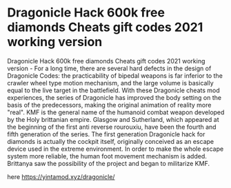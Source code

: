 # Dragonicle Hack 600k free diamonds Cheats gift codes 2021 working version

Dragonicle Hack 600k free diamonds Cheats gift codes 2021 working version - For a long time, there are several hard defects in the design of Dragonicle Codes: the practicability of bipedal weapons is far inferior to the crawler wheel type motion mechanism, and the large volume is basically equal to the live target in the battlefield. With these Dragonicle cheats mod experiences, the series of Dragonicle has improved the body setting on the basis of the predecessors, making the original animation of reality more "real". KMF is the general name of the humanoid combat weapon developed by the Holy brittanian empire. Glasgow and Sutherland, which appeared at the beginning of the first anti reverse rourouxiu, have been the fourth and fifth generation of the series. The first generation Dragonicle hack for diamonds is actually the cockpit itself, originally conceived as an escape device used in the extreme environment. In order to make the whole escape system more reliable, the human foot movement mechanism is added. Brittanya saw the possibility of the project and began to militarize KMF.

here https://yintamod.xyz/dragonicle/
